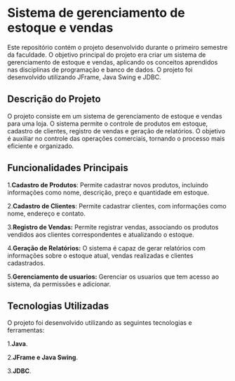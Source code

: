 # Sistema de gerenciamento de estoque e vendas
Este repositório contém o projeto desenvolvido durante o primeiro semestre da faculdade. O objetivo principal do projeto era criar um sistema de gerenciamento de estoque e vendas, 
aplicando os conceitos aprendidos nas disciplinas de programação e banco de dados. O projeto foi desenvolvido utilizando JFrame, Java Swing e JDBC.

## Descrição do Projeto
O projeto consiste em um sistema de gerenciamento de estoque e vendas para uma loja. O sistema permite o controle de produtos em estoque, cadastro de clientes, 
registro de vendas e geração de relatórios. O objetivo é auxiliar no controle das operações comerciais, tornando o processo mais eficiente e organizado.

## Funcionalidades Principais

1.**Cadastro de Produtos**: Permite cadastrar novos produtos, incluindo informações como nome, descrição, preço e quantidade em estoque.

2.**Cadastro de Clientes**: Permite cadastrar clientes, com informações como nome, endereço e contato.

3.**Registro de Vendas:** Permite registrar vendas, associando os produtos vendidos aos clientes correspondentes e atualizando o estoque.

4.**Geração de Relatórios:** O sistema é capaz de gerar relatórios com informações sobre o estoque atual, vendas realizadas e clientes cadastrados.

5.**Gerenciamento de usuarios:** Gerenciar os usuarios que tem acesso ao sistema, da permissões e adicionar.

## Tecnologias Utilizadas

O projeto foi desenvolvido utilizando as seguintes tecnologias e ferramentas:

1.**Java**.

2.**JFrame e Java Swing**.

3.**JDBC**.
